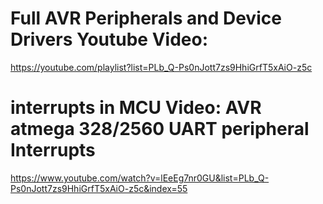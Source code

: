 # Full AVR Peripherals and Device Drivers  Youtube Video:
https://youtube.com/playlist?list=PLb_Q-Ps0nJott7zs9HhiGrfT5xAiO-z5c

# interrupts in MCU Video: AVR atmega 328/2560 UART peripheral Interrupts
https://www.youtube.com/watch?v=lEeEg7nr0GU&list=PLb_Q-Ps0nJott7zs9HhiGrfT5xAiO-z5c&index=55
